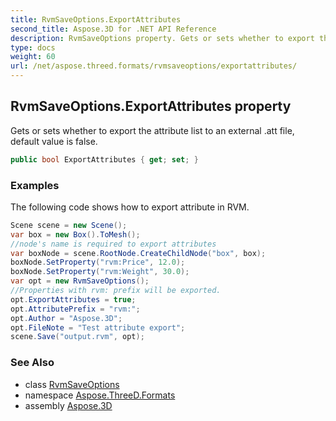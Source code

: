 ```yaml
---
title: RvmSaveOptions.ExportAttributes
second_title: Aspose.3D for .NET API Reference
description: RvmSaveOptions property. Gets or sets whether to export the attribute list to an external .att file default value is false
type: docs
weight: 60
url: /net/aspose.threed.formats/rvmsaveoptions/exportattributes/
---
```

## RvmSaveOptions.ExportAttributes property

Gets or sets whether to export the attribute list to an external .att file, default value is false.

```csharp
public bool ExportAttributes { get; set; }
```

### Examples

The following code shows how to export attribute in RVM.

```csharp
Scene scene = new Scene();
var box = new Box().ToMesh();
//node's name is required to export attributes
var boxNode = scene.RootNode.CreateChildNode("box", box);
boxNode.SetProperty("rvm:Price", 12.0);
boxNode.SetProperty("rvm:Weight", 30.0);
var opt = new RvmSaveOptions();
//Properties with rvm: prefix will be exported.
opt.ExportAttributes = true;
opt.AttributePrefix = "rvm:";
opt.Author = "Aspose.3D";
opt.FileNote = "Test attribute export";
scene.Save("output.rvm", opt);
```

### See Also

* class [RvmSaveOptions](../)
* namespace [Aspose.ThreeD.Formats](../../../aspose.threed.formats/)
* assembly [Aspose.3D](../../../)


